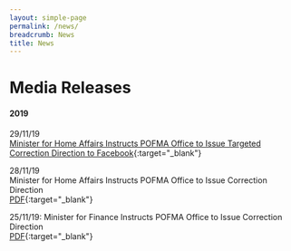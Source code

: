 ```yaml
---
layout: simple-page
permalink: /news/
breadcrumb: News
title: News
---
```


# Media Releases

#### 2019

29/11/19<br>
[Minister for Home Affairs Instructs POFMA Office to Issue Targeted Correction Direction to Facebook](/documents/media-releases/2019/Nov/POFMA%20Office%20TCD%20Media%20Statement%2029%20Nov%202019.pdf){:target="_blank"}

28/11/19<br>
Minister for Home Affairs Instructs POFMA Office to Issue Correction Direction<br>
[PDF](/documents/media-releases/2019/Nov/POFMA%20Office%20Media%20Statement%2028%20Nov%202019.pdf){:target="_blank"}

25/11/19: Minister for Finance Instructs POFMA Office to Issue Correction Direction<br>
[PDF](/documents/media-releases/2019/Nov/POFMA%20Office%20Media%20Statement%2025%20Nov%202019.pdf){:target="_blank"}


